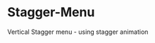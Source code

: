 # Stagger-Menu
Vertical Stagger menu - using stagger animation

[logo]: https://github.com/adam-p/markdown-here/raw/master/src/common/images/icon48.png "Logo Title Text 2"

